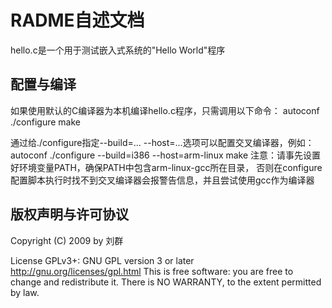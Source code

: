 # RADME自述文档 #

hello.c是一个用于测试嵌入式系统的"Hello World"程序


## 配置与编译 ##

如果使用默认的C编译器为本机编译hello.c程序，只需调用以下命令：
    autoconf
    ./configure
    make

通过给./configure指定--build=... --host=...选项可以配置交叉编译器，例如：
    autoconf
    ./configure --build=i386 --host=arm-linux
    make
注意：请事先设置好环境变量PATH，确保PATH中包含arm-linux-gcc所在目录，
否则在configure配置脚本执行时找不到交叉编译器会报警告信息，并且尝试使用gcc作为编译器

## 版权声明与许可协议 ##

Copyright (C) 2009 by 刘群

License GPLv3+: GNU GPL version 3 or later <http://gnu.org/licenses/gpl.html>
This is free software: you are free to change and redistribute it.
There is NO WARRANTY, to the extent permitted by law.

